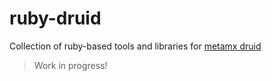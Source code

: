 ruby-druid
==========

Collection of ruby-based tools and libraries for [metamx druid](https://github.com/metamx/druid)

> Work in progress!